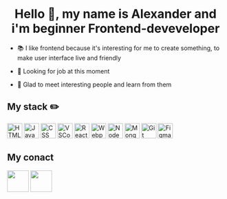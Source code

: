 <h1 align="center"> Hello 👋, my name is Alexander and i'm  beginner Frontend-deveveloper</h1> 

- 📚 I like frontend because it's interesting for me to create something, to make user interface live and friendly

 - 👷 Looking for job at this moment

 - 👯 Glad to meet interesting people and learn from them
  
  ## My stack ✏️
  <p>
  <img src="https://cdn.icon-icons.com/icons2/2107/PNG/512/file_type_html_icon_130541.png" alt="HTML" height="35">
  <img src="https://cdn.icon-icons.com/icons2/2108/PNG/512/javascript_icon_130900.png" alt="JavaScript" height="35">
  <img src="https://cdn.icon-icons.com/icons2/2107/PNG/512/file_type_css_icon_130661.png" alt="CSS" height="35">
  <img src="https://cdn.icon-icons.com/icons2/2699/PNG/512/visualstudio_code_logo_icon_170247.png" alt="VSCode" height="35">
  <img src="https://cdn.icon-icons.com/icons2/2108/PNG/512/react_icon_130845.png" alt="React" height="35">
  <img src="https://cdn.icon-icons.com/icons2/2415/PNG/512/webpack_original_logo_icon_146300.png" alt="Webpack" height="35">
  <img src="https://cdn.icon-icons.com/icons2/2107/PNG/512/file_type_node_icon_130301.png" alt="Node" height="35">
  <img src="https://cdn.icon-icons.com/icons2/2107/PNG/512/folder_type_mongodb_icon_129879.png" alt="MongoDB" height="35">
  <img src="https://cdn.icon-icons.com/icons2/2107/PNG/512/file_type_git_icon_130581.png" alt="Git" height="35">
  <img src="https://cdn.icon-icons.com/icons2/2699/PNG/512/figma_logo_icon_170157.png" alt="Figma" height="35">
 
 
 ## My conact
  [<img src="https://cdn.icon-icons.com/icons2/923/PNG/512/telegram_icon-icons.com_72055.png" height="50">](https://t.me/VisVies)
  [<img src="https://cdn.icon-icons.com/icons2/2631/PNG/512/gmail_new_logo_icon_159149.png" height="50">](mailto:artempudovkin@gmail.com)
